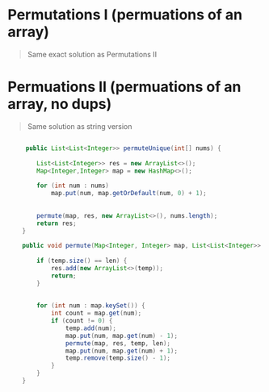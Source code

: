 
# Permutations I (permuations of an array)

> Same exact solution as Permutations II


# Permuations II (permuations of an array, no dups)

> Same solution as string version


```java

     public List<List<Integer>> permuteUnique(int[] nums) {
        
        List<List<Integer>> res = new ArrayList<>();
        Map<Integer,Integer> map = new HashMap<>();
        
        for (int num : nums) 
            map.put(num, map.getOrDefault(num, 0) + 1);
        
        
        permute(map, res, new ArrayList<>(), nums.length);
        return res;
    }
    
    public void permute(Map<Integer, Integer> map, List<List<Integer>> res, List<Integer> temp, int len) {
        
        if (temp.size() == len) {
            res.add(new ArrayList<>(temp));
            return;
        }
        
        
        for (int num : map.keySet()) {
            int count = map.get(num);
            if (count != 0) {
                temp.add(num);
                map.put(num, map.get(num) - 1);
                permute(map, res, temp, len);
                map.put(num, map.get(num) + 1);
                temp.remove(temp.size() - 1);
            }
        }  
    }
```
